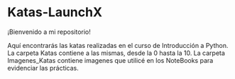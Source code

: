 # Katas-LaunchX
¡Bienvenido a mi repositorio!

Aquí encontrarás las katas realizadas en el curso de Introducción a Python.
La carpeta Katas contiene a las mismas, desde la 0 hasta la 10.
La carpeta Imagenes_Katas contiene imagenes que utilicé en los NoteBooks para evidenciar las prácticas.
